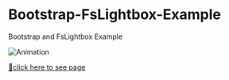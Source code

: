 # Bootstrap-FsLightbox-Example
Bootstrap and FsLightbox Example

![Animation](https://github.com/MtAppTech/Animation-Css-Html/blob/main/animation.gif)

[📍click here to see page]( https://mtapptech.de/ders/4
)
